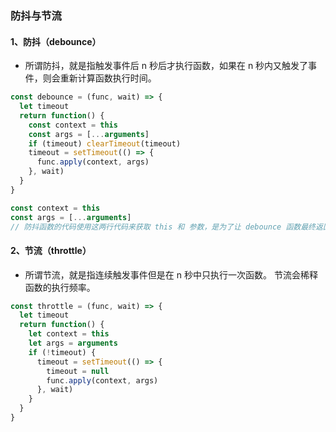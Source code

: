 ### 防抖与节流

#### 1、防抖（debounce）

- 所谓防抖，就是指触发事件后 n 秒后才执行函数，如果在 n 秒内又触发了事件，则会重新计算函数执行时间。

```js
const debounce = (func, wait) => {
  let timeout
  return function() {
    const context = this
    const args = [...arguments]
    if (timeout) clearTimeout(timeout)
    timeout = setTimeout(() => {
      func.apply(context, args)
    }, wait)
  }
}
```

```js
const context = this
const args = [...arguments]
// 防抖函数的代码使用这两行代码来获取 this 和 参数，是为了让 debounce 函数最终返回的函数 this 指向不变以及依旧能接受到 e 参数。
```

#### 2、节流（throttle）

- 所谓节流，就是指连续触发事件但是在 n 秒中只执行一次函数。 节流会稀释函数的执行频率。

```js
const throttle = (func, wait) => {
  let timeout
  return function() {
    let context = this
    let args = arguments
    if (!timeout) {
      timeout = setTimeout(() => {
        timeout = null
        func.apply(context, args)
      }, wait)
    }
  }
}
```

